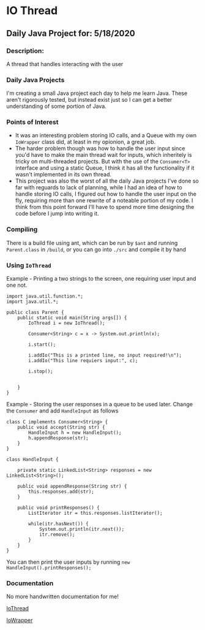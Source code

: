 # IO Thread
## Daily Java Project for: 5/18/2020

### Description:

A thread that handles interacting with the user

### Daily Java Projects
I'm creating a small Java project each day to help me learn Java. These aren't rigorously tested, but instead exist just so I can get a better understanding of some portion of Java.

### Points of Interest

+ It was an interesting problem storing IO calls, and a Queue with my own `IoWrapper` class did, at least in my opionion, a great job.
+ The harder problem though was how to handle the user input since you'd have to make the main thread wait for inputs, which inheritely is tricky on multi-threaded projects. But with the use of the `Consumer<T>` interface and using a static Queue, I think it has all the functionality if it wasn't implemented in its own thread.
+ This project was also the worst of all the daily Java projects I've done so far with reguards to lack of planning, while I had an idea of how to handle storing IO calls, I figured out how to handle the user input on the fly, requiring more than one rewrite of a noteable portion of my code. I think from this point forward I'll have to spend more time designing the code before I jump into writing it.

### Compiling

There is a build file using ant, which can be run by `$ant` and running `Parent.class` in `/build`, or you can go into `./src` and compile it by hand

### Using `IoThread`
Example - Printing a two strings to the screen, one requiring user input and one not.

```
import java.util.function.*;
import java.util.*;

public class Parent {
	public static void main(String args[]) {
		IoThread i = new IoThread();

		Consumer<String> c = x -> System.out.println(x);

		i.start();

		i.addIo("This is a printed line, no input required!\n");
		i.addIo("This line requiers input:", c);

		i.stop();


	}
}

```

Example - Storing the user responses in a queue to be used later. Change the `Consumer` and add `HandleInput` as follows

```
class C implements Consumer<String> {
	public void accept(String str) {
		HandleInput h = new HandleInput();
		h.appendResponse(str);
	}
}

class HandleInput {

	private static LinkedList<String> responses = new LinkedList<String>();

	public void appendResponse(String str) {
		this.responses.add(str);
	}

	public void printResponses() {
		ListIterator itr = this.responses.listIterator();

		while(itr.hasNext()) {
			System.out.println(itr.next());
			itr.remove();
		}
	}
}
```

You can then print the user inputs by running `new HandleInput().printResponses();`

### Documentation

No more handwritten documentation for me!

[IoThread](https://theoriginalmatt.github.io/IO-Thread-daily-java-5-18/IoThread.html)

[IoWrapper](https://theoriginalmatt.github.io/IO-Thread-daily-java-5-18/IoWrapper.html)